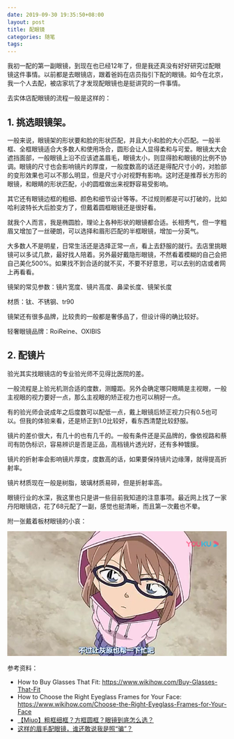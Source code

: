 ```yaml
---
date: 2019-09-30 19:35:50+08:00
layout: post
title: 配眼镜
categories: 随笔
tags: 
---
```


我初一配的第一副眼镜，到现在也已经12年了，但是我还真没有好好研究过配眼镜这件事情。以前都是去眼镜店，跟着爸妈在店员指引下配的眼镜。如今在北京，我一个人去配，被店家坑了才发现配眼镜也是挺讲究的一件事情。

去实体店配眼镜的流程一般是这样的：

## 1. 挑选眼镜架。

一般来说，眼镜架的形状要和脸的形状匹配，并且大小和脸的大小匹配。一般半框、全框眼镜适合大多数人和使用场合，圆形会让人显得柔和与可爱。眼镜太大会遮挡面部，一般眼镜上沿不应该遮盖眉毛，眼镜太小，则显得脸和眼镜的比例不协调。眼镜的尺寸也会影响镜片的厚度，一般度数高的话还是得配尺寸小的，对脸部的变形效果也可以不那么明显，但是尺寸小对视野有影响。这时还是推荐长方形的眼镜，和眼睛的形状匹配，小的圆框做出来视野容易受影响。

其它还有眼镜边框的粗细、颜色和细节设计等等。不过规则都是可以打破的，比如哈利波特长大后脸变方了，但戴着圆框眼镜还是很好看。

就我个人而言，我是椭圆脸，理论上各种形状的眼镜都合适。长相秀气，但一字粗眉又增加了一丝硬朗，可以选择和眉形匹配的半框眼镜，增加一分英气。

大多数人不是明星，日常生活还是选择正常一点，看上去舒服的就行。去店里挑眼镜可以多试几款，最好找人陪着。另外最好戴隐形眼镜，不然看着模糊的自己会把自己美化500%。如果找不到合适的就不买，不要不好意思，可以去别的店或者网上再看看。

镜架的常见参数：镜片宽度、镜片高度、鼻梁长度、镜架长度

材质：钛、不锈钢、tr90

镜架还有很多品牌，比较贵的一般都是奢侈品了，但设计得的确比较好。

轻奢眼镜品牌：RoiReine、OXIBIS

## 2. 配镜片

验光其实找眼镜店的专业验光师不见得比医院的差。

一般流程是上验光机测合适的度数，测瞳距。另外会确定哪只眼睛是主视眼，一般主视眼的视力要好一点，那么主视眼的矫正视力也可以稍好一点。

有的验光师会说成年之后度数可以配低一点，戴上眼镜后矫正视力只有0.5也可以。但我的体验来看，还是矫正到1.0比较好，看东西清楚比较舒服。

镜片的差价很大，有几十的也有几千的。一般有条件还是买品牌的，像依视路和蔡司有防伪标识，容易辨识是否是正品，高档镜片透光好，还有多种镀膜。

镜片的折射率会影响镜片厚度，度数高的话，如果要保持镜片边缘薄，就得提高折射率。

镜片材质现在一般是树脂，玻璃材质易碎，但是折射率高。

眼镜行业的水深，我这里也只是讲一些目前我知道的注意事项。最近网上找了一家丹阳眼镜店，花了68元配了一副，感觉也挺清晰，而且第一次戴也不晕。

附一张戴着板材眼镜的小哀：

![](/album/haibara_with_glasses.png)

参考资料：

* How to Buy Glasses That Fit: <https://www.wikihow.com/Buy-Glasses-That-Fit>
* How to Choose the Right Eyeglass Frames for Your Face: <https://www.wikihow.com/Choose-the-Right-Eyeglass-Frames-for-Your-Face>
* [【Miuo】粗框细框？方框圆框？眼镜到底怎么选？ ](https://weixin.sogou.com/link?url=dn9a_-gY295K0Rci_xozVXfdMkSQTLW6cwJThYulHEtVjXrGTiVgS_uirRSi2mDgYgsDvf-fITMYvwc5qBTFylqXa8Fplpd9O3D9HOB7jjI2abSsmF8Op3uP6J8heKOwtlDMOs0mElu37gq6zYckiFhg9-PCv2wQPGXP4fQUwIJti0MFrK_7ra86inDw6jJ7-nJt0hvaslFDDzhcSi-YpabLbOBvWY_CLptElYUXtl3uQmX_tbrCtnYHo8ZcAw4CN5NBdYnbPOhS6t2rFt2rnA..&type=2&query=%E7%B2%97%E6%A1%86%E7%BB%86%E6%A1%86%EF%BC%9F%E6%96%B9%E6%A1%86%E5%9C%86%E6%A1%86%EF%BC%9F%E7%9C%BC%E9%95%9C%E5%88%B0%E5%BA%95%E6%80%8E%E4%B9%88%E9%80%89%EF%BC%9F&k=93&h=8)
* [这样的眉毛配眼镜，谁还敢说我是照“骗”？ ](https://mp.weixin.qq.com/s?src=11&timestamp=1569851916&ver=1884&signature=ksnE*dgrBTq8lUCibhu8oBZIqfauizb1Vs5REwQj1A*9Le7FI2ZSaxnP7*nBeDIKjCFvMdHxiaCjBju*5ZH7QjWUmmbJMkSJVUFR1t6umx8au0nWzshSE00sUyKFnCSW&new=1)
